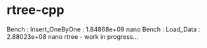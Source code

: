 # rtree-cpp
Bench : Insert_OneByOne : 1.84868e+09 nano
Bench : Load_Data : 2.88023e+08 nano
rtree - work in progress...
